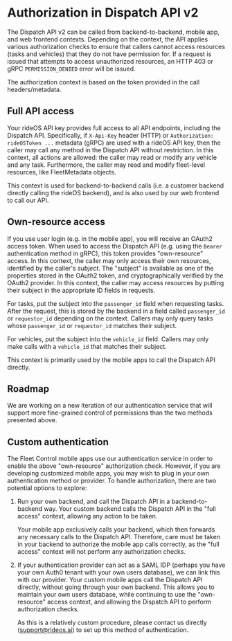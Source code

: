 Authorization in Dispatch API v2
================================

The Dispatch API v2 can be called from backend-to-backend, mobile app, and web frontend contexts.
Depending on the context, the API applies various authorization checks to ensure that callers cannot access resources (tasks and vehicles) that they do not have permission for.
If a request is issued that attempts to access unauthorized resources, an HTTP 403 or gRPC `PERMISSION_DENIED` error will be issued.

The authorization context is based on the token provided in the call headers/metadata.

Full API access
---------------

Your rideOS API key provides full access to all API endpoints, including the Dispatch API.
Specifically, if `X-Api-Key` header (HTTP) or `Authorization: rideOSToken ...` metadata (gRPC) are used with a rideOS API key, then the caller may call any method in the Dispatch API without restriction.
In this context, all actions are allowed: the caller may read or modify any vehicle and any task.
Furthermore, the caller may read and modify fleet-level resources, like FleetMetadata objects.

This context is used for backend-to-backend calls (i.e. a customer backend directly calling the rideOS backend), and is also used by our web frontend to call our API.

Own-resource access
-------------------

If you use user login (e.g. in the mobile app), you will receive an OAuth2 access token.
When used to access the Dispatch API (e.g. using the `Bearer` authentication method in gRPC), this token provides "own-resource" access.
In this context, the caller may only access their own resources, identified by the caller's *subject*.
The "subject" is available as one of the properties stored in the OAuth2 token, and cryptographically verified by the OAuth2 provider.
In this context, the caller may access resources by putting their subject in the appropriate ID fields in requests.

For tasks, put the subject into the `passenger_id` field when requesting tasks.
After the request, this is stored by the backend in a field called `passenger_id` or `requestor_id` depending on the context.
Callers may only query tasks whose `passenger_id` or `requestor_id` matches their subject.

For vehicles, put the subject into the `vehicle_id` field.
Callers may only make calls with a `vehicle_id` that matches their subject.

This context is primarily used by the mobile apps to call the Dispatch API directly.

Roadmap
-------

We are working on a new iteration of our authentication service that will support more fine-grained control of permissions than the two methods presented above.

Custom authentication
---------------------

The Fleet Control mobile apps use our authentication service in order to enable the above "own-resource" authorization check.
However, if you are developing customized mobile apps, you may wish to plug in your own authentication method or provider.
To handle authorization, there are two potential options to explore:

1. Run your own backend, and call the Dispatch API in a backend-to-backend way.
   Your custom backend calls the Dispatch API in the "full access" context, allowing any action to be taken.

   Your mobile app exclusively calls your backend, which then forwards any necessary calls to the Dispatch API.
   Therefore, care must be taken in your backend to authorize the mobile app calls correctly, as the "full access" context will not perform any authorization checks.

2. If your authentication provider can act as a SAML IDP (perhaps you have your own Auth0 tenant with your own users database), we can link this with our provider.
   Your custom mobile apps call the Dispatch API directly, without going through your own backend.
   This allows you to maintain your own users database, while continuing to use the "own-resource" access context, and allowing the Dispatch API to perform authorization checks.

   As this is a relatively custom procedure, please contact us directly (support@rideos.ai) to set up this method of authentication.
